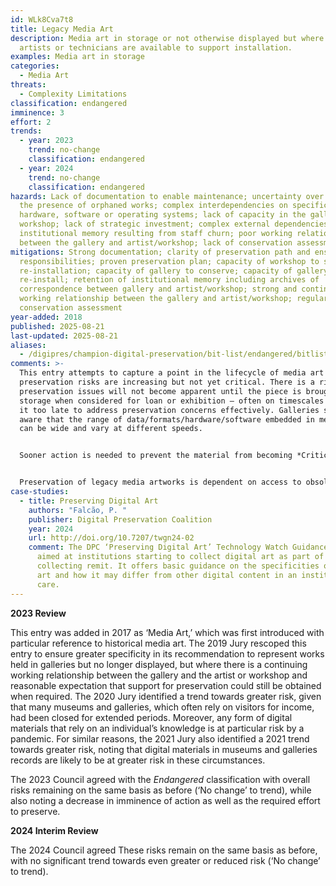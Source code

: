 ```yaml
---
id: WLk8Cva7t8
title: Legacy Media Art
description: Media art in storage or not otherwise displayed but where the
  artists or technicians are available to support installation.
examples: Media art in storage
categories:
  - Media Art
threats:
  - Complexity Limitations
classification: endangered
imminence: 3
effort: 2
trends:
  - year: 2023
    trend: no-change
    classification: endangered
  - year: 2024
    trend: no-change
    classification: endangered
hazards: Lack of documentation to enable maintenance; uncertainty over IPR or
  the presence of orphaned works; complex interdependencies on specific
  hardware, software or operating systems; lack of capacity in the gallery or
  workshop; lack of strategic investment; complex external dependencies; loss of
  institutional memory resulting from staff churn; poor working relationship
  between the gallery and artist/workshop; lack of conservation assessment
mitigations: Strong documentation; clarity of preservation path and ensuing
  responsibilities; proven preservation plan; capacity of workshop to support
  re-installation; capacity of gallery to conserve; capacity of gallery to
  re-install; retention of institutional memory including archives of
  correspondence between gallery and artist/workshop; strong and continuing
  working relationship between the gallery and artist/workshop; regular
  conservation assessment
year-added: 2018
published: 2025-08-21
last-updated: 2025-08-21
aliases:
  - /digipres/champion-digital-preservation/bit-list/endangered/bitlist-legacy-media-art
comments: >-
  This entry attempts to capture a point in the lifecycle of media art where
  preservation risks are increasing but not yet critical. There is a risk that
  preservation issues will not become apparent until the piece is brought out of
  storage when considered for loan or exhibition – often on timescales that make
  it too late to address preservation concerns effectively. Galleries should be
  aware that the range of data/formats/hardware/software embedded in media art
  can be wide and vary at different speeds.


  Sooner action is needed to prevent the material from becoming *Critically Endangered* once the artist has died or relationships break down. Where the artist is still around, there is a major reduction in the inevitability of loss and its potential to be a potentially newsworthy subject. The loss of it would be just as impactful and significant though.


  Preservation of legacy media artworks is dependent on access to obsolete technology and also the knowledge of how to operate said technology. Documentation around the production process and artist intent can be limited. This is a risk in terms of preserving a truly authentic artwork.
case-studies:
  - title: Preserving Digital Art
    authors: "Falcão, P. "
    publisher: Digital Preservation Coalition
    year: 2024
    url: http://doi.org/10.7207/twgn24-02
    comment: The DPC ‘Preserving Digital Art’ Technology Watch Guidance Note is
      aimed at institutions starting to collect digital art as part of a wider
      collecting remit. It offers basic guidance on the specificities of digital
      art and how it may differ from other digital content in an institution’s
      care.
---
```

**2023 Review**

This entry was added in 2017 as ‘Media Art,’ which was first introduced with particular reference to historical media art. The 2019 Jury rescoped this entry to ensure greater specificity in its recommendation to represent works held in galleries but no longer displayed, but where there is a continuing working relationship between the gallery and the artist or workshop and reasonable expectation that support for preservation could still be obtained when required. The 2020 Jury identified a trend towards greater risk, given that many museums and galleries, which often rely on visitors for income, had been closed for extended periods. Moreover, any form of digital materials that rely on an individual’s knowledge is at particular risk by a pandemic. For similar reasons, the 2021 Jury also identified a 2021 trend towards greater risk, noting that digital materials in museums and galleries records are likely to be at greater risk in these circumstances.

The 2023 Council agreed with the *Endangered* classification with overall risks remaining on the same basis as before (‘No change’ to trend), while also noting a decrease in imminence of action as well as the required effort to preserve.

**2024 Interim Review**

The 2024 Council agreed These risks remain on the same basis as before, with no significant trend towards even greater or reduced risk (‘No change’ to trend).
